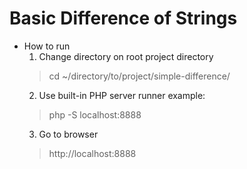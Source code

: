 # Basic Difference of Strings

 - How to run
    1.  Change directory on root project directory
    >   cd ~/directory/to/project/simple-difference/
    2.  Use built-in PHP server runner example:
    >  php -S localhost:8888
    3.  Go to browser
    >   http://localhost:8888
